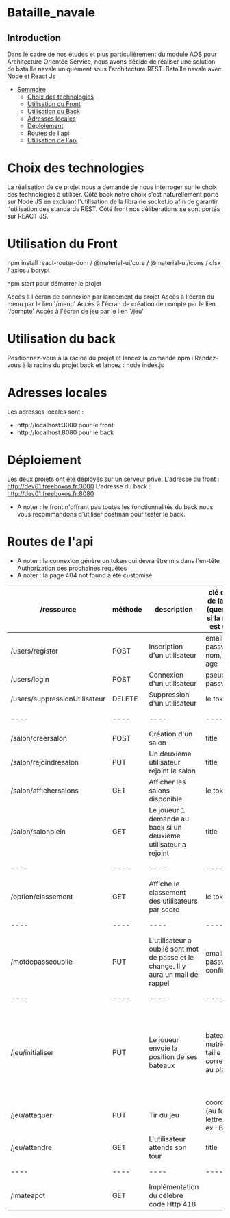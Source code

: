 # Bataille_navale
## Introduction
Dans le cadre de nos études et plus particulièrement du module AOS pour Architecture Orientée Service,
nous avons décidé de réaliser une solution de bataille navale uniquement sous l'architecture REST.
Bataille navale avec Node et React Js

- [Sommaire](#Introduction)
    - [Choix des technologies](#Choixdestechnologies)
    - [Utilisation du Front](#UtilisationduFront)
    - [Utilisation du Back](#UtilisationduBack)
    - [Adresses locales](#Adresseslocales)
    - [Déploiement](#Déploiement)
    - [Routes de l'api](#Routesdel'api)
    - [Utilisation de l'api](#Utilisationdel'api)

# Choix des technologies
La réalisation de ce projet nous a demandé de nous interroger sur le choix des technologies à utiliser.
Côté back notre choix s'est naturellement porté sur Node JS en excluant l'utilisation de la librairie socket.io
afin de garantir l'utilisation des standards REST.
Côté front nos délibérations se sont portés sur REACT JS. 

# Utilisation du Front
npm install react-router-dom / @material-ui/core / @material-ui/icons / clsx / axios / bcrypt

npm start pour démarrer le projet

Accès à l'écran de connexion par lancement du projet
Accès à l'écran du menu par le lien '/menu'
Accès à l'écran de création de compte par le lien '/compte'
Accès à l'écran de jeu par le lien '/jeu'

# Utilisation du back
Positionnez-vous à la racine du projet et lancez la comande npm i
Rendez-vous à la racine du projet back et lancez : node index.js

# Adresses locales
Les adresses locales sont : 
+ http://localhost:3000 pour le front
+ http://localhost:8080 pour le back 

# Déploiement
Les deux projets ont été déployés sur un serveur privé. 
L'adresse du front : http://dev01.freeboxos.fr:3000
L'adresse du back : http://dev01.freeboxos.fr:8080

* A noter : le front n'offrant pas toutes les fonctionnalités du back nous vous recommandons d'utiliser postman
pour tester le back. 


# Routes de l'api

* A noter : la connexion génère un token qui devra être mis dans l'en-tête  Authorization des prochaines requêtes 
* A noter : la page 404 not found a été customisé

| /ressource | méthode | description | clé du corps de la requête (query param si la méthode est un GET) | exemple de valeur |
| ---------- | ------- | ----------- | ---------------- | ----------------- |
| /users/register | POST | Inscription d'un utilisateur | email, pseudo, password, nom, prenom, age | test@mail.fr, pseudo, Password2, nom, prenom, 23 |
| /users/login | POST | Connexion d'un utilisateur | pseudo, password | pseudo, password |
| /users/suppressionUtilisateur | DELETE | Suppression d'un utilisateur | le token suffit |  |
| ---- | ---- | ---- | ---- | ----------------- |
| /salon/creersalon | POST | Création d'un salon | title | monSalon |
| /salon/rejoindresalon | PUT | Un deuxième utilisateur rejoint le salon | title | monSalon |
| /salon/affichersalons | GET | Afficher les salons disponible | le token suffit |  |
| /salon/salonplein | GET | Le joueur 1 demande au back si un deuxième utilisateur a rejoint | title | url?title=monSalon |
| ---- | ---- | ---- | ---- | ----------------- |
| /option/classement | GET | Affiche le classement des utilisateurs par score | le token suffit |  |
| ---- | ---- | ---- | ---- | ----------------- |
| /motdepasseoublie | PUT | L'utilisateur a oublié sont mot de passe et le change. Il y aura un mail de rappel | email, password, confirmation | jeu@gmail.com, Password2, Password2 |
| ---- | ---- | ---- | ---- | ----------------- |
| /jeu/initialiser | PUT | Le joueur envoie la position de ses bateaux | bateau (une matrice de taille 10 x 10 correspondant au plateau) | [[1,1,1,1,1,0,0,0,0,0],[0,0,0,0,0,0,0,0,0,0],[0,0,0,0,0,0,0,0,0,0],[0,0,0,0,0,0,0,0,0,0],[0,0,0,0,0,0,0,0,0,0],[0,0,0,0,0,0,0,0,0,0],[0,0,0,0,0,0,0,0,0,0],[0,0,0,0,0,0,0,0,0,0],[0,0,0,0,0,0,0,0,0,0],[0,0,0,0,0,0,0,0,0,0]] |
| /jeu/attaquer | PUT | Tir du jeu | coordonnee (au format lettre et chiffre ex : B4) | A3 (lettre de A à J)|
| /jeu/attendre | GET | L'utilisateur attends son tour | title | url?title=monSalon |
| ---- | ---- | ---- | ---- | ----------------- |
| /imateapot | GET | Implémentation du célèbre code Http 418 |  |



